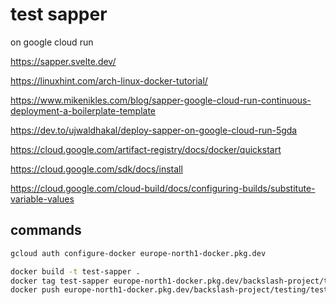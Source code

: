 # test sapper

on google cloud run

https://sapper.svelte.dev/

https://linuxhint.com/arch-linux-docker-tutorial/

https://www.mikenikles.com/blog/sapper-google-cloud-run-continuous-deployment-a-boilerplate-template

https://dev.to/ujwaldhakal/deploy-sapper-on-google-cloud-run-5gda

https://cloud.google.com/artifact-registry/docs/docker/quickstart

https://cloud.google.com/sdk/docs/install

https://cloud.google.com/cloud-build/docs/configuring-builds/substitute-variable-values

## commands
```sh
gcloud auth configure-docker europe-north1-docker.pkg.dev

docker build -t test-sapper .
docker tag test-sapper europe-north1-docker.pkg.dev/backslash-project/testing/test-sapper
docker push europe-north1-docker.pkg.dev/backslash-project/testing/test-sapper
```